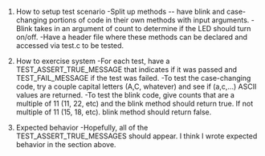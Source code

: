 1. How to setup test scenario
-Split up methods -- have blink and case-changing portions of code in their own methods with input arguments.
-Blink takes in an argument of count to determine if the LED should turn on/off.
-Have a header file where these methods can be declared and accessed via test.c to be tested.

2. How to exercise system
-For each test, have a TEST_ASSERT_TRUE_MESSAGE that indicates if it was passed and TEST_FAIL_MESSAGE if the test was failed.
-To test the case-changing code, try a couple capital letters (A,C, whatever) and see if (a,c,...) ASCII values are returned.
-To test the blink code, give counts that are a multiple of 11 (11, 22, etc) and the blink method should return true. If not multiple of 11 (15, 18, etc). blink method should return false.

3. Expected behavior
-Hopefully, all of the TEST_ASSERT_TRUE_MESSAGES should appear. I think I wrote expected behavior in the section above. 